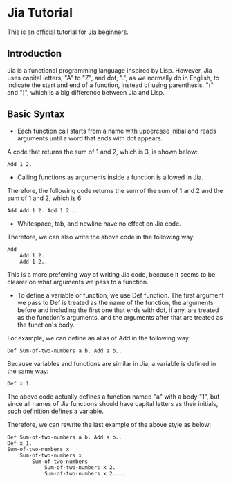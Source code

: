 # Jia Tutorial

This is an official tutorial for Jia beginners.

## Introduction

Jia is a functional programming language inspired by Lisp. However, Jia uses capital letters, "A" to "Z", and dot, ".", as we normally do in English,
to indicate the start and end of a function, instead of using parenthesis, "(" and ")",
which is a big difference between Jia and Lisp.

## Basic Syntax

* Each function call starts from a name with uppercase initial and reads arguments until a word that ends with dot appears.

A code that returns the sum of 1 and 2, which is 3, is shown below:

    Add 1 2.

* Calling functions as arguments inside a function is allowed in Jia.

Therefore, the following code returns the sum of the sum of 1 and 2 and the sum of 1 and 2, which is 6.

    Add Add 1 2. Add 1 2..

* Whitespace, tab, and newline have no effect on Jia code.

Therefore, we can also write the above code in the following way:

    Add
        Add 1 2.
        Add 1 2..
This is a more preferring way of writing Jia code,
because it seems to be clearer on what arguments we pass to a function.

* To define a variable or function, we use Def function. The first argument we pass to Def is treated as the name of the function, the arguments before and including the first one that ends with dot, if any, are treated as the function's arguments, and the arguments after that are treated as the function's body.

For example, we can define an alias of Add in the following way:

    Def Sum-of-two-numbers a b. Add a b..
Because variables and functions are similar in Jia, a variable is defined in the same way:

    Def x 1.
The above code actually defines a function named "a" with a body "1", but since all names of Jia functions should have capital letters as their initials, such definition defines a variable.

Therefore, we can rewrite the last example of the above style as below:

    Def Sum-of-two-numbers a b. Add a b..
    Def x 1.
    Sum-of-two-numbers x
        Sum-of-two-numbers x
            Sum-of-two-numbers
                Sum-of-two-numbers x 2.
                Sum-of-two-numbers x 2....
